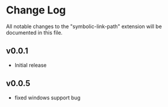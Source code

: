 # Change Log

All notable changes to the "symbolic-link-path" extension will be documented in this file.


## v0.0.1

- Initial release

## v0.0.5
- fixed windows support bug